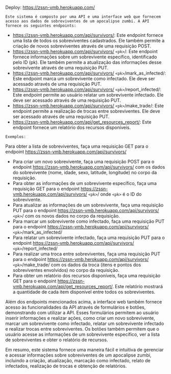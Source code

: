 Deploy: https://zssn-vmb.herokuapp.com/

``Este sistema é composto por uma API e uma interface web que fornecem acesso aos dados de sobreviventes de um apocalipse zumbi. A API fornece os seguintes endpoints:``

* https://zssn-vmb.herokuapp.com/api/survivors/: Este endpoint fornece uma lista de todos os sobreviventes cadastrados. Ele também permite a criação de novos sobreviventes através de uma requisição POST.
* https://zssn-vmb.herokuapp.com/api/survivors/ ``<pk>``/: Este endpoint fornece informações sobre um sobrevivente específico, identificado pelo ID (pk). Ele também permite a atualização das informações desse sobrevivente através de uma requisição PUT.
* https://zssn-vmb.herokuapp.com/api/survivors/ ``<pk>``/mark_as_infected/: Este endpoint marca um sobrevivente como infectado. Ele deve ser acessado através de uma requisição PUT.
* https://zssn-vmb.herokuapp.com/api/survivors/ ``<pk>``/report_infected/: Este endpoint permite ao usuário relatar um sobrevivente infectado. Ele deve ser acessado através de uma requisição PUT.
* https://zssn-vmb.herokuapp.com/api/survivors/ ``<pk>``/make_trade/: Este endpoint permite a realização de trocas entre sobreviventes. Ele deve ser acessado através de uma requisição PUT.
* https://zssn-vmb.herokuapp.com/api/get_resources_report/: Este endpoint fornece um relatório dos recursos disponíveis.

``Exemplos:``

Para obter a lista de sobreviventes, faça uma requisição GET para o endpoint https://zssn-vmb.herokuapp.com/api/survivors/
* Para criar um novo sobrevivente, faça uma requisição POST para o endpoint https://zssn-vmb.herokuapp.com/api/survivors/ com os dados do sobrevivente (nome, idade, sexo, latitude, longitude) no corpo da requisição.
* Para obter as informações de um sobrevivente específico, faça uma requisição GET para o endpoint https://zssn-vmb.herokuapp.com/api/survivors/ ``<pk>``/ onde ``<pk>`` é o ID do sobrevivente.
* Para atualizar as informações de um sobrevivente, faça uma requisição PUT para o endpoint https://zssn-vmb.herokuapp.com/api/survivors/ ``<pk>``/ com os novos dados no corpo da requisição.
* Para marcar um sobrevivente como infectado, faça uma requisição PUT para o endpoint https://zssn-vmb.herokuapp.com/api/survivors/ ``<pk>``/mark_as_infected/
* Para relatar um sobrevivente infectado, faça uma requisição PUT para o endpoint https://zssn-vmb.herokuapp.com/api/survivors/ ``<pk>``/report_infected/
* Para realizar uma troca entre sobreviventes, faça uma requisição PUT para o endpoint https://zssn-vmb.herokuapp.com/api/survivors/ ``<pk>``/make_trade/ com os dados da troca (itens e pontos dos sobreviventes envolvidos) no corpo da requisição.
* Para obter um relatório dos recursos disponíveis, faça uma requisição GET para o endpoint https://zssn-vmb.herokuapp.com/api/get_resources_report/. Este relatório mostrará a quantidade de cada item disponível entre todos os sobreviventes.

Além dos endpoints mencionados acima, a interface web também fornece acesso às funcionalidades da API através de formulários e botões, demonstrando com utilizar a API. Esses formulários permitem ao usuário inserir informações e realizar ações, como criar um novo sobrevivente, marcar um sobrevivente como infectado, relatar um sobrevivente infectado e realizar trocas entre sobreviventes. Os botões também permitem que o usuário acesse as informações de um sobrevivente específico, ver a lista de sobreviventes e obter o relatório de recursos.

Em resumo, este sistema fornece uma maneira fácil e intuitiva de gerenciar e acessar informações sobre sobreviventes de um apocalipse zumbi, incluindo a criação, atualização, marcação como infectado, relato de infectados, realização de trocas e obtenção de relatórios.
